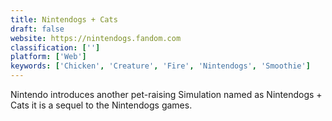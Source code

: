 ```yaml
---
title: Nintendogs + Cats
draft: false 
website: https://nintendogs.fandom.com
classification: ['']
platform: ['Web']
keywords: ['Chicken', 'Creature', 'Fire', 'Nintendogs', 'Smoothie']
---
```

Nintendo introduces another pet-raising Simulation named as Nintendogs + Cats it is a sequel to the Nintendogs games.